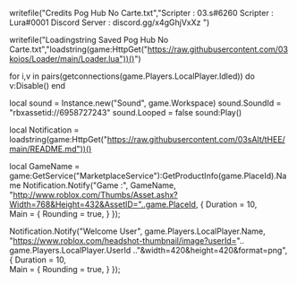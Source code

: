 
writefile("Credits Pog Hub No Carte.txt","Scripter : 03.s#6260 Scripter : Lura#0001 Discord Server : discord.gg/x4gGhjVxXz ")

writefile("Loadingstring Saved Pog Hub No Carte.txt","loadstring(game:HttpGet("https://raw.githubusercontent.com/03koios/Loader/main/Loader.lua"))()")


for i,v in pairs(getconnections(game.Players.LocalPlayer.Idled)) do
v:Disable()
end

local sound = Instance.new("Sound", game.Workspace)
sound.SoundId = "rbxassetid://6958727243"
sound.Looped = false
sound:Play()

local Notification = loadstring(game:HttpGet("https://raw.githubusercontent.com/03sAlt/tHEE/main/README.md"))()

local GameName = game:GetService("MarketplaceService"):GetProductInfo(game.PlaceId).Name
Notification.Notify("Game :", GameName, "http://www.roblox.com/Thumbs/Asset.ashx?Width=768&Height=432&AssetID="..game.PlaceId, {
Duration = 10,       
Main = {
    Rounding = true,
}
});

Notification.Notify("Welcome User", game.Players.LocalPlayer.Name, "https://www.roblox.com/headshot-thumbnail/image?userId=".. game.Players.LocalPlayer.UserId .."&width=420&height=420&format=png", {
Duration = 10,       
Main = {
    Rounding = true,
}
});

